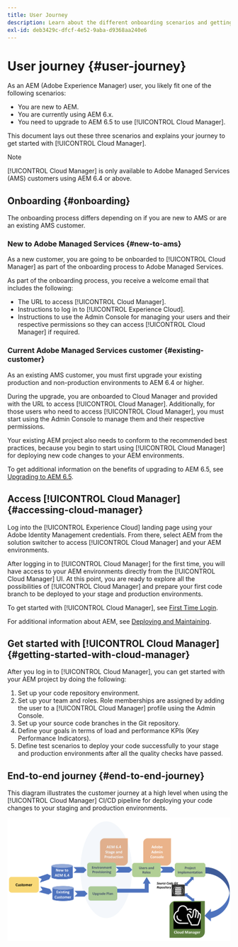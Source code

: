 ```yaml
---
title: User Journey
description: Learn about the different onboarding scenarios and getting started with Cloud Manager.
exl-id: deb3429c-dfcf-4e52-9aba-d9368aa240e6
---
```


# User journey {#user-journey}

As an AEM (Adobe Experience Manager) user, you likely fit one of the following scenarios:

* You are new to AEM. 
* You are currently using AEM 6.x.
* You need to upgrade to AEM 6.5 to use [!UICONTROL Cloud Manager].

This document lays out these three scenarios and explains your journey to get started with [!UICONTROL Cloud Manager].

>[!NOTE]
>
>[!UICONTROL Cloud Manager] is only available to Adobe Managed Services (AMS) customers using AEM 6.4 or above.

## Onboarding {#onboarding}

The onboarding process differs depending on if you are new to AMS or are an existing AMS customer.

### New to Adobe Managed Services {#new-to-ams}

As a new customer, you are going to be onboarded to [!UICONTROL Cloud Manager] as part of the onboarding process to Adobe Managed Services.

As part of the onboarding process, you receive a welcome email that includes the following:

* The URL to access [!UICONTROL Cloud Manager].
* Instructions to log in to [!UICONTROL Experience Cloud].
* Instructions to use the Admin Console for managing your users and their respective permissions so they can access [!UICONTROL Cloud Manager] if required.

### Current Adobe Managed Services customer {#existing-customer}

As an existing AMS customer, you must first upgrade your existing production and non-production environments to AEM 6.4 or higher.

During the upgrade, you are onboarded to Cloud Manager and provided with the URL to access [!UICONTROL Cloud Manager]. Additionally, for those users who need to access [!UICONTROL Cloud Manager], you must start using the Admin Console to manage them and their respective permissions.

Your existing AEM project also needs to conform to the recommended best practices, because you begin to start using [!UICONTROL Cloud Manager] for deploying new code changes to your AEM environments.

To get additional information on the benefits of upgrading to AEM 6.5, see [Upgrading to AEM 6.5](https://experienceleague.adobe.com/en/docs/experience-manager-65/content/implementing/deploying/upgrading/upgrade).

## Access [!UICONTROL Cloud Manager] {#accessing-cloud-manager}

Log into the [!UICONTROL Experience Cloud] landing page using your Adobe Identity Management credentials. From there, select AEM from the solution switcher to access [!UICONTROL Cloud Manager] and your AEM environments.

After logging in to [!UICONTROL Cloud Manager] for the first time, you will have access to your AEM environments directly from the [!UICONTROL Cloud Manager] UI. At this point, you are ready to explore all the possibilities of [!UICONTROL Cloud Manager] and prepare your first code branch to be deployed to your stage and production environments.

To get started with [!UICONTROL Cloud Manager], see [First Time Login](/help/getting-started/first-time-login.md).

For additional information about AEM, see [Deploying and Maintaining](https://experienceleague.adobe.com/en/docs/experience-manager-65/content/implementing/deploying/deploying/deploy).

## Get started with [!UICONTROL Cloud Manager] {#getting-started-with-cloud-manager}

After you log in to [!UICONTROL Cloud Manager], you can get started with your AEM project by doing the following:

1. Set up your code repository environment.
1. Set up your team and roles. Role memberships are assigned by adding the user to a [!UICONTROL Cloud Manager] profile using the Admin Console.
1. Set up your source code branches in the Git repository.
1. Define your goals in terms of load and performance KPIs (Key Performance Indicators).
1. Define test scenarios to deploy your code successfully to your stage and production environments after all the quality checks have passed.

## End-to-end journey {#end-to-end-journey}

This diagram illustrates the customer journey at a high level when using the [!UICONTROL Cloud Manager] CI/CD pipeline for deploying your code changes to your staging and production environments.

![End-to-end journey](/help/assets/screen_shot_2018-05-15at124004pm.png)
